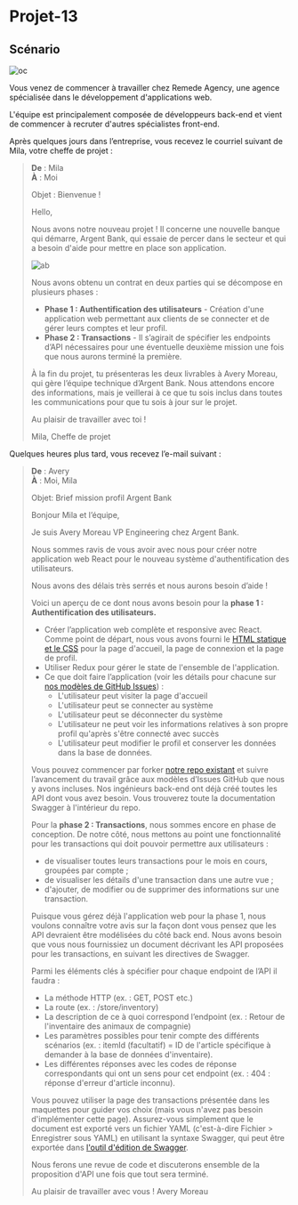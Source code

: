 # Projet-13

## Scénario

![oc](https://user.oc-static.com/upload/2023/10/10/16969371520395_Section%20mission.png)
  
Vous venez de commencer à travailler chez Remede Agency, une agence spécialisée dans le développement d'applications web.
  
L'équipe est principalement composée de développeurs back-end et vient de commencer à recruter d'autres spécialistes front-end. 
  
Après quelques jours dans l’entreprise, vous recevez le courriel suivant de Mila, votre cheffe de projet :
  
> **De** : Mila  
> **À** : Moi
>
> Objet : Bienvenue !
>
> Hello,
> 
> Nous avons notre nouveau projet ! Il concerne une nouvelle banque qui démarre, Argent Bank, qui essaie de percer dans le secteur et qui a besoin d'aide pour mettre en place son application.
>
> 
>
> ![ab](https://user.oc-static.com/upload/2023/12/28/17037832302526_Capture%20d%E2%80%99e%CC%81cran%202023-12-28%20a%CC%80%2018.07.01.png)
> 
> Nous avons obtenu un contrat en deux parties qui se décompose en plusieurs phases :
> 
> + **Phase 1 : Authentification des utilisateurs** - Création d'une application web permettant aux clients de se connecter et de gérer leurs comptes et leur profil.  
> + **Phase 2 : Transactions** - Il s’agirait de spécifier les endpoints d’API nécessaires pour une éventuelle deuxième mission une fois que nous aurons terminé la première.
>
> À la fin du projet, tu présenteras les deux livrables à Avery Moreau, qui gère l’équipe technique d’Argent Bank.
> Nous attendons encore des informations, mais je veillerai à ce que tu sois inclus dans toutes les communications pour que tu sois à jour sur le projet.
> 
> Au plaisir de travailler avec toi !
>
> Mila, Cheffe de projet
  
Quelques heures plus tard, vous recevez l’e-mail suivant :
  
> **De** : Avery  
> **À** : Moi, Mila
>
> Objet: Brief mission profil Argent Bank
> 
> Bonjour Mila et l’équipe,
> 
> Je suis Avery Moreau VP Engineering chez Argent Bank.
> 
> Nous sommes ravis de vous avoir avec nous pour créer notre application web React pour le nouveau système d'authentification des utilisateurs.
> 
> Nous avons des délais très serrés et nous aurons besoin d’aide !
>
> Voici un aperçu de ce dont nous avons besoin pour la **phase 1 : Authentification des utilisateurs.**
> 
> + Créer l’application web complète et responsive avec React. Comme point de départ, nous vous avons fourni le [HTML statique et le CSS](https://github.com/OpenClassrooms-Student-Center/Project-10-Bank-API/tree/master/designs) pour la page d'accueil, la page de connexion et la page de profil.
> + Utiliser Redux pour gérer le state de l'ensemble de l'application.
> + Ce que doit faire l’application (voir les détails pour chacune sur [nos modèles de GitHub Issues](https://github.com/OpenClassrooms-Student-Center/Project-10-Bank-API/tree/master/.github/ISSUE_TEMPLATE)) :
>   - L'utilisateur peut visiter la page d'accueil
>   - L'utilisateur peut se connecter au système
>   - L'utilisateur peut se déconnecter du système
>   - L'utilisateur ne peut voir les informations relatives à son propre profil qu'après s'être connecté avec succès
>   - L'utilisateur peut modifier le profil et conserver les données dans la base de données. 
> 
> Vous pouvez commencer par forker [notre repo existant](https://github.com/OpenClassrooms-Student-Center/Project-10-Bank-API) et suivre l’avancement du travail grâce aux modèles d’Issues GitHub que nous y avons incluses.
> Nos ingénieurs back-end ont déjà créé toutes les API dont vous avez besoin. Vous trouverez toute la documentation Swagger à l'intérieur du repo.
> 
> Pour la **phase 2 : Transactions**, nous sommes encore en phase de conception. De notre côté, nous mettons au point une fonctionnalité pour les transactions qui doit pouvoir permettre aux utilisateurs :
> 
> + de visualiser toutes leurs transactions pour le mois en cours, groupées par compte ;
> + de visualiser les détails d'une transaction dans une autre vue ;
> + d'ajouter, de modifier ou de supprimer des informations sur une transaction.
>   
> Puisque vous gérez déjà l'application web pour la phase 1, nous voulons connaître votre avis sur la façon dont vous pensez que les API devraient être modélisées du côté back end. Nous avons besoin que vous nous fournissiez un document décrivant les API proposées pour les transactions, en suivant les directives de Swagger. 
>
>  Parmi les éléments clés à spécifier pour chaque endpoint de l’API il faudra :
> + La méthode HTTP (ex. : GET, POST etc.)
> + La route (ex. : /store/inventory)
> + La description de ce à quoi correspond l’endpoint (ex. : Retour de l'inventaire des animaux de compagnie)
> + Les paramètres possibles pour tenir compte des différents scénarios (ex. : itemId (facultatif) = ID de l'article spécifique à demander à la base de données d'inventaire).
> + Les différentes réponses avec les codes de réponse correspondants qui ont un sens pour cet endpoint (ex. : 404 : réponse d'erreur d'article inconnu).
>
> Vous pouvez utiliser la page des transactions présentée dans les maquettes pour guider vos choix (mais vous n'avez pas besoin d'implémenter cette page). Assurez-vous simplement que le document est exporté vers un fichier YAML (c'est-à-dire Fichier > Enregistrer sous YAML) en utilisant la syntaxe Swagger, qui peut être exportée dans [l'outil d'édition de Swagger](https://editor.swagger.io/).
> 
> Nous ferons une revue de code et discuterons ensemble de la proposition d'API une fois que tout sera terminé.
>
> Au plaisir de travailler avec vous !
> Avery Moreau
